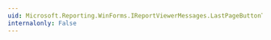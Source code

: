 ```yaml
---
uid: Microsoft.Reporting.WinForms.IReportViewerMessages.LastPageButtonToolTip
internalonly: False
---
```

